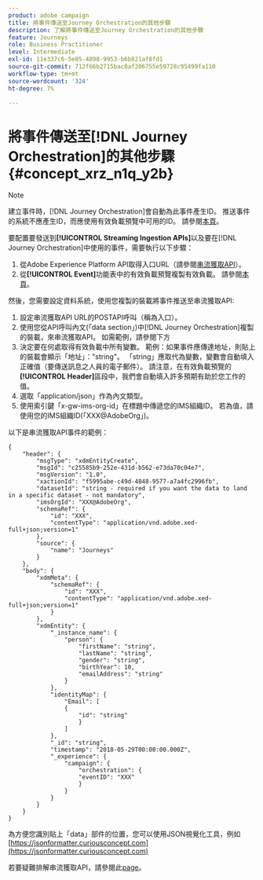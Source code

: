 ```yaml
---
product: adobe campaign
title: 將事件傳送至Journey Orchestration的其他步驟
description: 了解將事件傳送至Journey Orchestration的其他步驟
feature: Journeys
role: Business Practitioner
level: Intermediate
exl-id: 11e337c6-5e05-4898-9953-b6b821af8fd1
source-git-commit: 712f66b2715bac0af206755e59728c95499fa110
workflow-type: tm+mt
source-wordcount: '324'
ht-degree: 7%

---
```


# 將事件傳送至[!DNL Journey Orchestration]的其他步驟 {#concept_xrz_n1q_y2b}

>[!NOTE]
>
>建立事件時，[!DNL Journey Orchestration]會自動為此事件產生ID。 推送事件的系統不應產生ID，而應使用有效負載預覽中可用的ID。 請參閱[本頁](../event/previewing-the-payload.md)。

要配置要發送到&#x200B;**[!UICONTROL Streaming Ingestion APIs]**&#x200B;以及要在[!DNL Journey Orchestration]中使用的事件，需要執行以下步驟：

1. 從Adobe Experience Platform API取得入口URL（請參閱[串流獲取API](https://docs.adobe.com/content/help/zh-Hant/experience-platform/ingestion/streaming/overview.html)）。
1. 從&#x200B;**[!UICONTROL Event]**&#x200B;功能表中的有效負載預覽複製有效負載。 請參閱[本頁](../event/defining-the-payload-fields.md)。

然後，您需要設定資料系統，使用您複製的裝載將事件推送至串流獲取API:

1. 設定串流獲取API URL的POSTAPI呼叫（稱為入口）。
1. 使用您從API呼叫內文(「data section」)中[!DNL Journey Orchestration]複製的裝載，來串流獲取API。 如需範例，請參閱下方
1. 決定要在何處取得有效負載中所有變數。 範例：如果事件應傳達地址，則貼上的裝載會顯示「地址」：&quot;string&quot;。 「string」應取代為變數，變數會自動填入正確值（要傳送訊息之人員的電子郵件）。 請注意，在有效負載預覽的&#x200B;**[!UICONTROL Header]**&#x200B;區段中，我們會自動填入許多預期有助於您工作的值。
1. 選取「application/json」作為內文類型。
1. 使用索引鍵「x-gw-ims-org-id」在標題中傳遞您的IMS組織ID。 若為值，請使用您的IMS組織ID(「XXX@AdobeOrg」)。

以下是串流獲取API事件的範例：

```
{
    "header": {
        "msgType": "xdmEntityCreate",
        "msgId": "c25585b9-252e-431d-b562-e73da70c04e7",
        "msgVersion": "1.0",
        "xactionId": "f5995abe-c49d-4848-9577-a7a4fc2996fb",
        "datasetId": "string - required if you want the data to land in a specific dataset - not mandatory",
        "imsOrgId": "XXX@AdobeOrg",
        "schemaRef": {
            "id": "XXX",
            "contentType": "application/vnd.adobe.xed-full+json;version=1"
        },
        "source": {
            "name": "Journeys"
        }
    },
    "body": {
        "xdmMeta": {
            "schemaRef": {
                "id": "XXX",
                "contentType": "application/vnd.adobe.xed-full+json;version=1"
            }
        },
        "xdmEntity": {
            "_instance_name": {
                "person": {
                    "firstName": "string",
                    "lastName": "string",
                    "gender": "string",
                    "birthYear": 10,
                    "emailAddress": "string"
                }
            },
            "identityMap": {
                "Email": [
                {
                    "id": "string"
                    }
                ]
            },
            "_id": "string",
            "timestamp": "2018-05-29T00:00:00.000Z",
            "_experience": {
                "campaign": {
                    "orchestration": {
                    "eventID": "XXX"
                    }
                }
            }
        }
    }
}
```

為方便您識別貼上「data」部件的位置，您可以使用JSON視覺化工具，例如[https://jsonformatter.curiousconcept.com](https://jsonformatter.curiousconcept.com)

若要疑難排解串流獲取API，請參閱此[page](https://docs.adobe.com/content/help/zh-Hant/experience-platform/ingestion/streaming/troubleshooting.html)。
